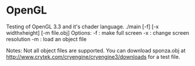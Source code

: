 OpenGL
======

Testing of OpenGL 3.3 and it's chader language.
./main [-f] [-x widthxheight] [-m file.obj]
Options:
    -f : make full screen
    -x : change screen resolution
    -m : load an object file

Notes:
Not all object files are supported. You can download
sponza.obj at http://www.crytek.com/cryengine/cryengine3/downloads
for a test file.

